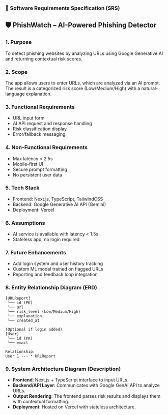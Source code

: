 ### 📄 Software Requirements Specification (SRS)

## 🛡️ PhishWatch – AI-Powered Phishing Detector

### 1. Purpose
To detect phishing websites by analyzing URLs using Google Generative AI and returning contextual risk scores.

### 2. Scope
The app allows users to enter URLs, which are analyzed via an AI prompt. The result is a categorized risk score (Low/Medium/High) with a natural-language explanation.

### 3. Functional Requirements
- URL input form
- AI API request and response handling
- Risk classification display
- Error/fallback messaging

### 4. Non-Functional Requirements
- Max latency < 2.5s
- Mobile-first UI
- Secure prompt formatting
- No persistent user data

### 5. Tech Stack
- Frontend: Next.js, TypeScript, TailwindCSS
- Backend: Google Generative AI API (Gemini)
- Deployment: Vercel

### 6. Assumptions
- AI service is available with latency < 1.5s
- Stateless app, no login required

### 7. Future Enhancements
- Add login system and user history tracking
- Custom ML model trained on flagged URLs
- Reporting and feedback loop integration

### 8. Entity Relationship Diagram (ERD)
```
[URLReport]
 └── id (PK)
 └── url
 └── risk_level (Low/Medium/High)
 └── explanation
 └── created_at

(Optional if login added)
[User]
 └── id (PK)
 └── email

Relationship:
User 1 --- * URLReport
```

### 9. System Architecture Diagram (Description)
- **Frontend**: Next.js + TypeScript interface to input URLs.
- **Backend/API Layer**: Communicates with Google GenAI API to analyze URLs.
- **Output Rendering**: The frontend parses risk results and displays them with contextual formatting.
- **Deployment**: Hosted on Vercel with stateless architecture.

